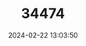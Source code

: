 ---
title: "34474"
category: "Ficus greiffiana"
draft: false
date: 2024-02-22 13:03:50
languages:
  Spanish; Castilian: ["Figueira-de-greif"]
---